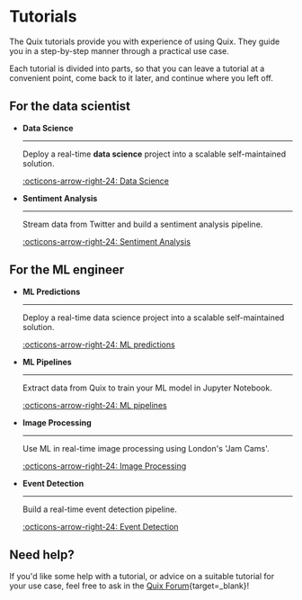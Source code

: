 # Tutorials
 
The Quix tutorials provide you with experience of using Quix. They guide you in a step-by-step manner through a practical use case. 

Each tutorial is divided into parts, so that you can leave a tutorial at a convenient point, come back to it later, and continue where you left off.

## For the data scientist

<div class="grid cards" markdown>

-   __Data Science__

    ---
    
    Deploy a real-time **data science** project into a scalable self-maintained solution.

    [:octicons-arrow-right-24: Data Science](./data-science/index.md)


-   __Sentiment Analysis__

    ---
    
    Stream data from Twitter and build a sentiment analysis pipeline.

    [:octicons-arrow-right-24: Sentiment Analysis](./sentiment-analysis/index.md)
    
</div>

## For the ML engineer

<div class="grid cards" markdown>

-   __ML Predictions__

    ---
    
    Deploy a real-time data science project into a scalable self-maintained solution.

    [:octicons-arrow-right-24: ML predictions](./data-science/index.md)

-   __ML Pipelines__

    ---
    
    Extract data from Quix to train your ML model in Jupyter Notebook.
    
    [:octicons-arrow-right-24: ML pipelines](./train-and-deploy-ml/index.md)
    
-   __Image Processing__

    ---
    
    Use ML in real-time image processing using London's 'Jam Cams'.

    [:octicons-arrow-right-24: Image Processing](./image-processing/index.md)

-   __Event Detection__

    ---
    
    Build a real-time event detection pipeline.

    [:octicons-arrow-right-24: Event Detection](./eventDetection/index.md)

</div>

## Need help?

If you'd like some help with a tutorial, or advice on a suitable tutorial for your use case, feel free to ask in the [Quix Forum](https://forum.quix.io/){target=_blank}!
